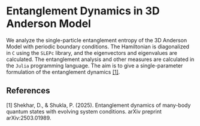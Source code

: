 # Entanglement Dynamics in 3D Anderson Model

We analyze the single-particle entanglement entropy of the 3D Anderson Model with periodic boundary conditions. The Hamiltonian is diagonalized in `C` using the `SLEPc` library, and the eigenvectors and eigenvalues are calculated. The entanglement analysis and other measures are calculated in the `Julia` programming language. The aim is to give a single-parameter formulation of the entanglement dynamics [[1]](#1).

## References
<a id="1">[1]</a>
Shekhar, D., & Shukla, P. (2025). Entanglement dynamics of many-body quantum states with evolving system conditions. arXiv preprint arXiv:2503.01989.
